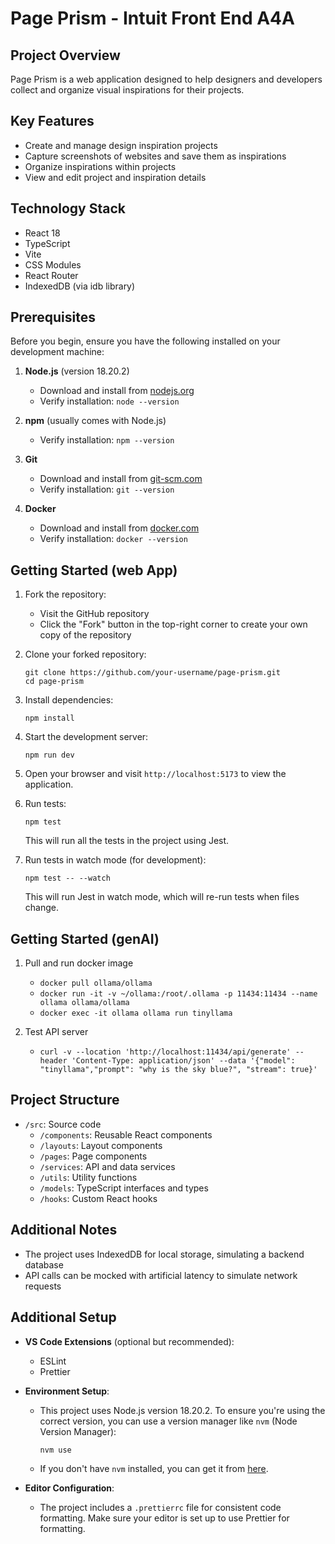 # Page Prism - Intuit Front End A4A

## Project Overview

Page Prism is a web application designed to help designers and developers collect and organize visual inspirations for their projects.

## Key Features

- Create and manage design inspiration projects
- Capture screenshots of websites and save them as inspirations
- Organize inspirations within projects
- View and edit project and inspiration details

## Technology Stack

- React 18
- TypeScript
- Vite
- CSS Modules
- React Router
- IndexedDB (via idb library)

## Prerequisites

Before you begin, ensure you have the following installed on your development machine:

1. **Node.js** (version 18.20.2)
   - Download and install from [nodejs.org](https://nodejs.org/)
   - Verify installation: `node --version`

2. **npm** (usually comes with Node.js)
   - Verify installation: `npm --version`

3. **Git**
   - Download and install from [git-scm.com](https://git-scm.com/)
   - Verify installation: `git --version`

3. **Docker**
   - Download and install from [docker.com](https://www.docker.com/)
   - Verify installation: `docker --version`

## Getting Started (web App)

1. Fork the repository:
   - Visit the GitHub repository
   - Click the "Fork" button in the top-right corner to create your own copy of the repository

2. Clone your forked repository:
   ```
   git clone https://github.com/your-username/page-prism.git
   cd page-prism
   ```

3. Install dependencies:
   ```
   npm install
   ```

4. Start the development server:
   ```
   npm run dev
   ```

5. Open your browser and visit `http://localhost:5173` to view the application.

6. Run tests:
   ```
   npm test
   ```

   This will run all the tests in the project using Jest.

7. Run tests in watch mode (for development):
   ```
   npm test -- --watch
   ```

   This will run Jest in watch mode, which will re-run tests when files change.

## Getting Started (genAI)

1. Pull and run docker image
   - `docker pull ollama/ollama`
   - `docker run -it -v ~/ollama:/root/.ollama -p 11434:11434 --name ollama ollama/ollama`
   - `docker exec -it ollama ollama run tinyllama`

2. Test API server
   - `curl -v --location 'http://localhost:11434/api/generate' --header 'Content-Type: application/json' --data '{"model": "tinyllama","prompt": "why is the sky blue?", "stream": true}'`

## Project Structure

- `/src`: Source code
  - `/components`: Reusable React components
  - `/layouts`: Layout components
  - `/pages`: Page components
  - `/services`: API and data services
  - `/utils`: Utility functions
  - `/models`: TypeScript interfaces and types
  - `/hooks`: Custom React hooks

## Additional Notes

- The project uses IndexedDB for local storage, simulating a backend database
- API calls can be mocked with artificial latency to simulate network requests

## Additional Setup

- **VS Code Extensions** (optional but recommended):
  - ESLint
  - Prettier

- **Environment Setup**:
  - This project uses Node.js version 18.20.2. To ensure you're using the correct version, you can use a version manager like `nvm` (Node Version Manager):
    ```
    nvm use
    ```
  - If you don't have `nvm` installed, you can get it from [here](https://github.com/nvm-sh/nvm).

- **Editor Configuration**:
  - The project includes a `.prettierrc` file for consistent code formatting. Make sure your editor is set up to use Prettier for formatting.
